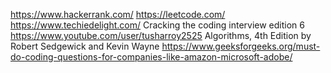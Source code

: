 https://www.hackerrank.com/
https://leetcode.com/
https://www.techiedelight.com/
Cracking the coding interview edition 6
https://www.youtube.com/user/tusharroy2525
Algorithms, 4th Edition by Robert Sedgewick and Kevin Wayne
https://www.geeksforgeeks.org/must-do-coding-questions-for-companies-like-amazon-microsoft-adobe/
